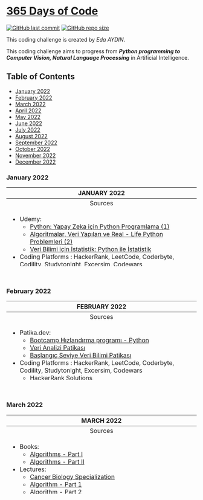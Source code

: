[365 Days of Code](https://edaaydinea.home.blog/365-days-of-code/)
=====

[![GitHub last commit](https://img.shields.io/github/last-commit/edaaydinea/365-days-of-code)](https://github.com/edaaydinea/365-days-of-code/commits/master)
[![GitHub repo size](https://img.shields.io/github/repo-size/edaaydinea/365-days-of-code)](https://github.com/edaaydinea/365-days-of-code/archive/master.zip)


This coding challenge is created by *Eda AYDIN*.

This coding challenge aims to progress from ***Python programming to Computer Vision, Natural Language Processing*** in Artificial Intelligence.

## Table of Contents
- [January 2022](#1)
- [February 2022](#2)
- [March 2022](#3)
- [April 2022](#4)
- [May 2022](#5)
- [June 2022](#6)
- [July 2022](#7)
- [August 2022](#8)
- [September 2022](#9)
- [October 2022](#10)
- [November 2022](#11)
- [December 2022](#12)

### January 2022

<table style="height: 209px;">
  <thead>
    <tr style="height: 18px;">
      <a name="1"></a>
      <th style="height: 18px; width: 694px;">JANUARY 2022</th>
    </tr>
  </thead>
  <tbody>
    <tr style="height: 18px;">
      <td style="height: 18px; width: 694px; text-align: center;">Sources</td>
    </tr>
    <tr style="height: 173px;">
      <td style="height: 173px; width: 694px;">
        <ul>
          <li>Udemy:
            <ul>
              <li><a href="https://www.udemy.com/course/python-sfrdan-uzmanlga-programlama-1/" target="_blank" rel="noopener noreferrer">Python: Yapay Zeka i&ccedil;in Python Programlama (1)</a></li>
              <li><a href="https://www.udemy.com/course/algorithms-data-structures-and-real-life-python-problems/?src=sac&amp;kw=algoritmalar+veri+yap%C4%B1lar%C4%B1" target="_blank" rel="noopener noreferrer">Algoritmalar, Veri Yapıları ve Real - Life Python Problemleri (2)</a></li>
              <li><a href="https://www.udemy.com/course/veri-bilimi-icin-istatistik-python-ile-istatistik/?src=sac&amp;kw=veri+bilimi+i%C3%A7in+is" target="_blank" rel="noopener noreferrer">Veri Bilimi i&ccedil;in İstatistik: Python ile İstatistik</a></li>
            </ul>
          </li>
          <li>Coding Platforms : HackerRank, LeetCode, Coderbyte, Codility, Studytonight, Excersim, Codewars
            <ul>
              <li><a href="https://github.com/edaaydinea/HackerRank" target="" rel="noopener noreferrer">HackerRank Solutions</a></li>
              <li><a href="https://github.com/edaaydinea/LeetCode" target="" rel="noopener noreferrer">LeetCode Solutions</a></li>
              <li><a href="https://github.com/edaaydinea/Coderbyte" target="" rel="noopener noreferrer">Coderbyte Solutions</a></li>
            </ul>
         </li>
      </ul>
    </td>
  </tr>
</tbody>
</table>

<p>&nbsp;</p>

### February 2022

<table style="height: 209px;">
  <thead>
    <tr style="height: 18px;">
      <a name="2"></a>
      <th style="height: 18px; width: 694px;">FEBRUARY 2022</th>
    </tr>
  </thead>
  <tbody>
    <tr style="height: 18px;">
      <td style="height: 18px; width: 694px; text-align: center;">Sources</td>
    </tr>
    <tr style="height: 173px;">
      <td style="height: 173px; width: 694px;">
        <ul>
         <li>Patika.dev:
           <ul>
             <li><a href="https://app.patika.dev/egitimler/bootcamp-hizlandirma-programi---python" target="_blank" rel="noopener noreferrer">Bootcamp Hızlandırma programı - Python</a></li>
             <li><a href="https://app.patika.dev/egitimler/veri-analizi-patikasi" target="_blank" rel="noopener noreferrer">Veri Analizi Patikası</a></li>
             <li><a href="https://app.patika.dev/egitimler/baslangic-seviye-veri-bilimi-patikasi" target="_blank" rel="noopener noreferrer">Başlangıç Seviye Veri Bilimi Patikası</a></li>
           </ul>
        </li>
        <li>Coding Platforms : HackerRank, LeetCode, Coderbyte, Codility, Studytonight, Excersim, Codewars
          <ul>
            <li><a href="https://github.com/edaaydinea/HackerRank" target="" rel="noopener noreferrer">HackerRank Solutions</a></li>
            <li><a href="https://github.com/edaaydinea/LeetCode" target="" rel="noopener noreferrer">LeetCode Solutions</a></li>
            <li><a href="https://github.com/edaaydinea/Coderbyte" target="" rel="noopener noreferrer">Coderbyte Solutions</a></li>
          </ul>
       </li>
     </ul>
    </td>
  </tr>
</tbody>
</table>  

<p>&nbsp;</p>

### March 2022

<table style="height: 209px;">
  <thead>
    <tr style="height: 18px;">
      <a name="3"></a>
      <th style="height: 18px; width: 694px;">MARCH 2022</th>
    </tr>
  </thead>
  <tbody>
    <tr style="height: 18px;">
      <td style="height: 18px; width: 694px; text-align: center;">Sources</td>
    </tr>
    <tr style="height: 173px;">
      <td style="height: 173px; width: 694px;">
        <ul>
          <li>Books:
            <ul>
              <li><a href="https://www.amazon.com/Algorithms-Part-I-Robert-Sedgewick-ebook/dp/B00I50LKYW" target="_blank" rel="noopener noreferrer">Algorithms - Part I</a></li>
              <li><a href="https://www.amazon.com/Algorithms-Part-II-Robert-Sedgewick-ebook/dp/B00I50LKWY" target="_blank" rel="noopener noreferrer">Algorithms - Part II</a></li>
            </ul>
          </li>
          <li> Lectures:
            <ul>
              <li><a href="https://www.coursera.org/specializations/cancer-biology" target="_blank" rel="noopener noreferrer">Cancer Biology Specialization</a></li>
              <li><a href="https://www.coursera.org/learn/algorithms-part1" target="_blank" rel="noopener noreferrer">Algorithm - Part 1</a></li>
              <li><a href="https://www.coursera.org/learn/algorithms-part2" target="_blank" rel="noopener noreferrer">Algorithm - Part 2</a></li>
            </ul>
          </li>
          <li>Coding Platforms : HackerRank, LeetCode, Coderbyte, Codility, Studytonight, Excersim, Codewars
            <ul>
              <li><a href="https://github.com/edaaydinea/HackerRank" target="" rel="noopener noreferrer">HackerRank Solutions</a></li>
              <li><a href="https://github.com/edaaydinea/LeetCode" target="" rel="noopener noreferrer">LeetCode Solutions</a></li>
              <li><a href="https://github.com/edaaydinea/Coderbyte" target="" rel="noopener noreferrer">Coderbyte Solutions</a></li>
            </ul>
          </li>
      </ul>
    </td>
  </tr>
</tbody>
</table>

